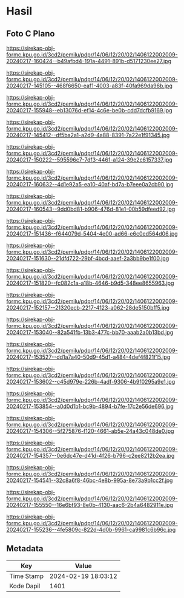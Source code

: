 # Hasil

## Foto C Plano

https://sirekap-obj-formc.kpu.go.id/3cd2/pemilu/pdpr/14/06/12/20/02/1406122002009-20240217-160424--b49afbd4-191a-4491-891b-d5171230ee27.jpg

https://sirekap-obj-formc.kpu.go.id/3cd2/pemilu/pdpr/14/06/12/20/02/1406122002009-20240217-145105--468f6650-eaf1-4003-a83f-40fa969da96b.jpg

https://sirekap-obj-formc.kpu.go.id/3cd2/pemilu/pdpr/14/06/12/20/02/1406122002009-20240217-155948--eb13076d-ef14-4c6e-be0b-cdd7dcfb9169.jpg

https://sirekap-obj-formc.kpu.go.id/3cd2/pemilu/pdpr/14/06/12/20/02/1406122002009-20240217-145412--df5ba2a1-a2d9-4a88-8391-7a22e1f91345.jpg

https://sirekap-obj-formc.kpu.go.id/3cd2/pemilu/pdpr/14/06/12/20/02/1406122002009-20240217-150222--595596c7-7df3-4461-a124-39e2c6157337.jpg

https://sirekap-obj-formc.kpu.go.id/3cd2/pemilu/pdpr/14/06/12/20/02/1406122002009-20240217-160632--4d1e92a5-ea10-40af-bd7a-b7eee0a2cb90.jpg

https://sirekap-obj-formc.kpu.go.id/3cd2/pemilu/pdpr/14/06/12/20/02/1406122002009-20240217-160543--9dd0bd81-b906-476d-81e1-00b59dfeed92.jpg

https://sirekap-obj-formc.kpu.go.id/3cd2/pemilu/pdpr/14/06/12/20/02/1406122002009-20240217-151436--f644079d-5404-4e00-ad66-e6c0ed564d06.jpg

https://sirekap-obj-formc.kpu.go.id/3cd2/pemilu/pdpr/14/06/12/20/02/1406122002009-20240217-151630--21dfd722-29bf-4bcd-aaef-2a3bb9be1f00.jpg

https://sirekap-obj-formc.kpu.go.id/3cd2/pemilu/pdpr/14/06/12/20/02/1406122002009-20240217-151820--fc082c1a-a18b-4646-b9d5-348ee8655963.jpg

https://sirekap-obj-formc.kpu.go.id/3cd2/pemilu/pdpr/14/06/12/20/02/1406122002009-20240217-152157--21320ecb-2217-4123-a062-28de5150bff5.jpg

https://sirekap-obj-formc.kpu.go.id/3cd2/pemilu/pdpr/14/06/12/20/02/1406122002009-20240217-153040--82a541fb-13b3-477c-bb70-aaab2a0b13bd.jpg

https://sirekap-obj-formc.kpu.go.id/3cd2/pemilu/pdpr/14/06/12/20/02/1406122002009-20240217-153527--dd1a7a40-50d9-45d1-a484-4def4f821f15.jpg

https://sirekap-obj-formc.kpu.go.id/3cd2/pemilu/pdpr/14/06/12/20/02/1406122002009-20240217-153602--c45d979e-226b-4adf-9306-4b9f0295a9e1.jpg

https://sirekap-obj-formc.kpu.go.id/3cd2/pemilu/pdpr/14/06/12/20/02/1406122002009-20240217-153854--a0d0d1b1-bc9b-4894-b7fe-17c2e56de696.jpg

https://sirekap-obj-formc.kpu.go.id/3cd2/pemilu/pdpr/14/06/12/20/02/1406122002009-20240217-154306--5f275876-f120-4661-ab5e-24a43c048de0.jpg

https://sirekap-obj-formc.kpu.go.id/3cd2/pemilu/pdpr/14/06/12/20/02/1406122002009-20240217-154357--0e6dc47e-d41d-4f26-b796-c2ee8212b2ea.jpg

https://sirekap-obj-formc.kpu.go.id/3cd2/pemilu/pdpr/14/06/12/20/02/1406122002009-20240217-154541--32c8a6f8-46bc-4e8b-995a-8e73a9b1cc2f.jpg

https://sirekap-obj-formc.kpu.go.id/3cd2/pemilu/pdpr/14/06/12/20/02/1406122002009-20240217-155550--16e6bf93-8e0b-4130-aac6-2b4a6482911e.jpg

https://sirekap-obj-formc.kpu.go.id/3cd2/pemilu/pdpr/14/06/12/20/02/1406122002009-20240217-155236--4fe5809c-822d-4d0b-9961-ca9981c6b96c.jpg


## Metadata

| Key        | Value               |
| ---------- | ------------------- |
| Time Stamp | 2024-02-19 18:03:12 |
| Kode Dapil | 1401                |



